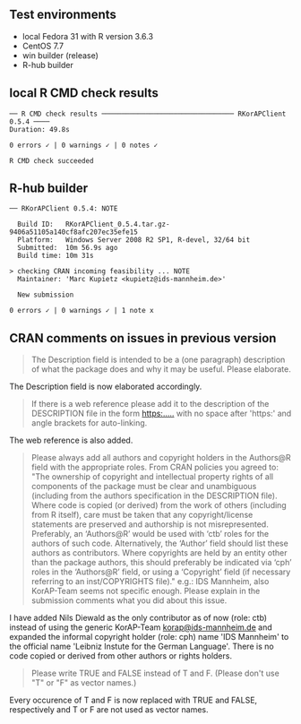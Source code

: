 ## Test environments
* local Fedora 31 with R version 3.6.3
* CentOS 7.7
* win builder (release)
* R-hub builder

## local R CMD check results
```
── R CMD check results ───────────────────────────────── RKorAPClient 0.5.4 ────
Duration: 49.8s

0 errors ✓ | 0 warnings ✓ | 0 notes ✓

R CMD check succeeded
```

## R-hub builder

```
── RKorAPClient 0.5.4: NOTE

  Build ID:   RKorAPClient_0.5.4.tar.gz-9406a51105a140cf8afc207ec35efe15
  Platform:   Windows Server 2008 R2 SP1, R-devel, 32/64 bit
  Submitted:  10m 56.9s ago
  Build time: 10m 31s

> checking CRAN incoming feasibility ... NOTE
  Maintainer: 'Marc Kupietz <kupietz@ids-mannheim.de>'

  New submission

0 errors ✓ | 0 warnings ✓ | 1 note x
```

## CRAN comments on issues in previous version

> The Description field is intended to be a (one paragraph) description
of what the package does and why it may be useful. Please elaborate.

The Description field is now elaborated accordingly.

> If there is a web reference please add it to the description of the 
DESCRIPTION file in the form <https:.....>
with no space after 'https:' and angle brackets for auto-linking.

The web reference is also added.

> Please always add all authors and copyright holders in the Authors@R 
field with the appropriate roles.
 From CRAN policies you agreed to:
"The ownership of copyright and intellectual property rights of all 
components of the package must be clear and unambiguous (including from 
the authors specification in the DESCRIPTION file). Where code is copied 
(or derived) from the work of others (including from R itself), care 
must be taken that any copyright/license statements are preserved and 
authorship is not misrepresented.
Preferably, an ‘Authors@R’ would be used with ‘ctb’ roles for the 
authors of such code. Alternatively, the ‘Author’ field should list 
these authors as contributors.
Where copyrights are held by an entity other than the package authors, 
this should preferably be indicated via ‘cph’ roles in the ‘Authors@R’ 
field, or using a ‘Copyright’ field (if necessary referring to an 
inst/COPYRIGHTS file)."
e.g.: IDS Mannheim, also KorAP-Team seems not specific enough.
Please explain in the submission comments what you did about this issue.

I have added Nils Diewald as the only contributor as of now (role: ctb) instead of using the generic KorAP-Team <korap@ids-mannheim.de> and expanded the informal copyright holder (role: cph) name 'IDS Mannheim' to the official name 'Leibniz Instute for the German Language'. There is no code copied or derived from other authors or rights holders.

> Please write TRUE and FALSE instead of T and F.
(Please don't use "T" or "F" as vector names.)

Every occurence of T and F is now replaced with TRUE and FALSE, respectively and  T or F are not used as vector names.
